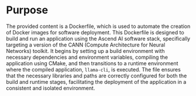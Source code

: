 # Purpose
The provided content is a Dockerfile, which is used to automate the creation of Docker images for software deployment. This Dockerfile is designed to build and run an application using the Ascend AI software stack, specifically targeting a version of the CANN (Compute Architecture for Neural Networks) toolkit. It begins by setting up a build environment with necessary dependencies and environment variables, compiling the application using CMake, and then transitions to a runtime environment where the compiled application, `llama-cli`, is executed. The file ensures that the necessary libraries and paths are correctly configured for both the build and runtime stages, facilitating the deployment of the application in a consistent and isolated environment.
